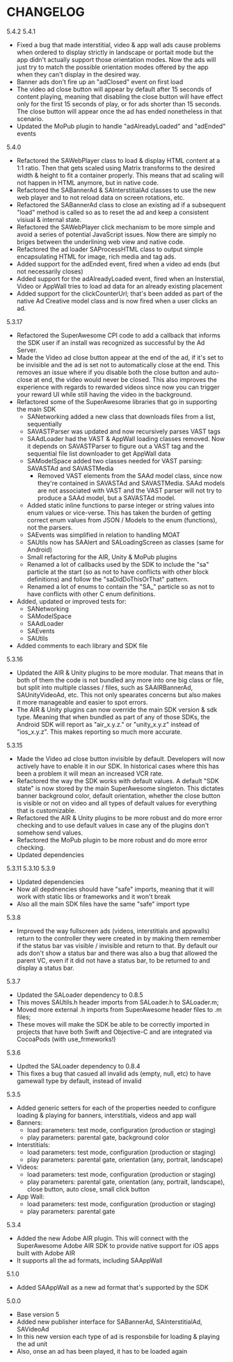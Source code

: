 CHANGELOG
=========

5.4.2
5.4.1
 - Fixed a bug that made interstitial, video & app wall ads cause problems when ordered to display strictly in landscape or portait mode but the app didn't actually support those orientation modes. Now the ads will just try to match the possible orientation modes offered by the app when they can't display in the desired way.
 - Banner ads don't fire up an "adClosed" event on first load
 - The video ad close button will appear by default after 15 seconds of content playing, meaning that disabling the close button will have effect only for the first 15 seconds of play, or for ads shorter than 15 seconds. The close button will appear once the ad has ended nonetheless in that scenario. 
 - Updated the MoPub plugin to handle "adAlreadyLoaded" and "adEnded" events

5.4.0
 - Refactored the SAWebPlayer class to load & display HTML content at a 1:1 ratio. Then that gets scaled using Matrix transforms to the desired width & height to fit a container properly. This means that ad scaling will not happen in HTML anymore, but in native code.
 - Refactored the SABannerAd & SAInterstitialAd classes to use the new web player and to not reload data on screen rotations, etc.
 - Refactored the SABannerAd class to close an existing ad if a subsequent "load" method is called so as to reset the ad and keep a consistent visiual & internal state.
 - Refactored the SAWebPlayer click mechanism to be more simple and avoid a series of potential JavaScript issues. Now there are simply no briges between the underlining web view and native code.
 - Refactored the ad loader SAProcessHTML class to output simple encapsulating HTML for image, rich media and tag ads.
 - Added support for the adEnded event, fired when a video ad ends (but not necessarily closes)
 - Added support for the adAlreadyLoaded event, fired when an Insterstial, Video or AppWall tries to load ad data for an already existing placement
 - Added support for the clickCounterUrl; that's been added as part of the native Ad Creative model class and is now fired when a user clicks an ad.  

5.3.17
 - Refactored the SuperAwesome CPI code to add a callback that informs the SDK user if an install was recognized as successful by the Ad Server.
 - Made the Video ad close button appear at the end of the ad, if it's set to be invisible and the ad is set not to automatically close at the end. This removes an issue where if you disable both the close button and auto-close at end, the video would never be closed. This also improves the experience
with regards to rewarded videos since now you can trigger your reward UI while still having the video
 in the background.
 - Refactored some of the SuperAwesome libraries that go in supporting the main SDK
 	- SANetworking added a new class that downloads files from a list, sequentially
	- SAVASTParser was updated and now recursively parses VAST tags
 	- SAAdLoader had the VAST & AppWall loading classes removed. Now it depends on SAVASTParser to figure out a VAST tag and the sequential file list downloader to get AppWall data
 	- SAModelSpace added two classes needed for VAST parsing: SAVASTAd and SAVASTMedia
    	- Removed VAST elements from the SAAd model class, since now they're contained in SAVASTAd and SAVASTMedia. SAAd models are not associated with VAST and the VAST parser will not try to produce a SAAd model, but a SAVASTAd model.
	- Added static inline functions to parse integer or string values into enum values or vice-verse. This has taken the burden of getting correct enum values from JSON / Models to the enum (functions), not the parsers.
 	- SAEvents was simplified in relation to handling MOAT
 	- SAUtils now has SAAlert and SALoadingScreen as classes (same for Android)
 	- Small refactoring for the AIR, Unity & MoPub plugins
	- Renamed a lot of callbacks used by the SDK to include the "sa" particle at the start (so as not to have conflicts with other block definitions) and follow the "saDidDoThisOrThat" pattern.
	- Renamed a lot of enums to contain the "SA_" particle so as not to have conflicts with other C enum definitions.
 - Added, updated or improved tests for:
	- SANetworking
	- SAModelSpace
	- SAAdLoader 
	- SAEvents
	- SAUtils
 - Added comments to each library and SDK file

5.3.16
 - Updated the AIR & Unity plugins to be more modular. That means that in both of them the code is not bundled any more into one big class or file, but split into multiple classes / files, such as SAAIRBannerAd, SAUnityVideoAd, etc. This not only spearates concerns but also makes it more manageable and easier to spot errors.
 - The AIR & Unity plugins can now override the main SDK version & sdk type. Meaning that when bundled as part of any of those SDKs, the Android SDK will report as "air_x.y.z." or "unity_x.y.z" instead of "ios_x.y.z". This makes reporting so much more accurate.

5.3.15
 - Made the Video ad close button invisible by default. Developers will now actively have to enable it in our SDK. In historical cases where this has been a problem it will mean an increased VCR rate.
 - Refactored the way the SDK works with default values. A default "SDK state" is now stored by the main SuperAwesome singleton. This dictates banner background color, default orientation, whether the close button is visible or not on video and all types of default values for everything that is customizable.
 - Refactored the AIR & Unity plugins to be more robust and do more error checking and to use default values in case any of the plugins don't somehow send values.
 - Refactored the MoPub plugin to be more robust and do more error checking. 
 - Updated dependencies

5.3.11
5.3.10
5.3.9
 - Updated dependencies
 - Now all depdnencies should have "safe" imports, meaning that it will work with static libs or frameworks and it won't break
 - Also all the main SDK files have the same "safe" import type

5.3.8
 - Improved the way fullscreen ads (videos, interstitials and appwalls) return to the controller they were created in by making them remember if the status bar vas visible / invisible and return to that. By default our ads don't show a status bar and there was also a bug that allowed the parent VC, even if it did not have a status bar, to be returned to and display a status bar.

5.3.7
 - Updated the SALoader dependency to 0.8.5
 - This moves SAUtils.h header imports from SALoader.h to SALoader.m; 
 - Moved more external .h imports from SuperAwesome header files to .m files;
 - These moves will make the SDK be able to be correctly imported in projects that have both Swift and Objective-C and are integrated via CocoaPods (with use_frmeworks!)

5.3.6
 - Updted the SALoader dependency to 0.8.4
 - This fixes a bug that casued all invalid ads (empty, null, etc) to have gamewall type by default, instead of invalid

5.3.5
 - Added generic setters for each of the properties needed to configure loading & playing for banners, interstitials, videos and app wall
 - Banners: 
   - load parameters: test mode, configuration (production or staging)
   - play parameters: parental gate, background color
 - Interstitials:
   - load parameters: test mode, configuration (production or staging)
   - play parameters: parental gate, orientation (any, portrait, landscape)
 - Videos: 
   - load parameters: test mode, configuration (production or staging)
   - play parameters: parental gate, orientation (any, portrait, landscape), close button, auto close, small click button
 - App Wall:
   - load parameters: test mode, configuration (production or staging)
   - play parameters: parental gate

5.3.4
 - Added the new Adobe AIR plugin. This will connect with the SuperAwesome Adobe AIR SDK to provide native support for iOS apps built with Adobe AIR
 - It supports all the ad formats, including SAAppWall 

5.1.0
 - Added SAAppWall as a new ad format that's supported by the SDK

5.0.0
 - Base version 5
 - Added new publisher interface for SABannerAd, SAInterstitialAd, SAVideoAd
 - In this new version each type of ad is responsbile for loading & playing the ad unit
 - Also, onse an ad has been played, it has to be loaded again

